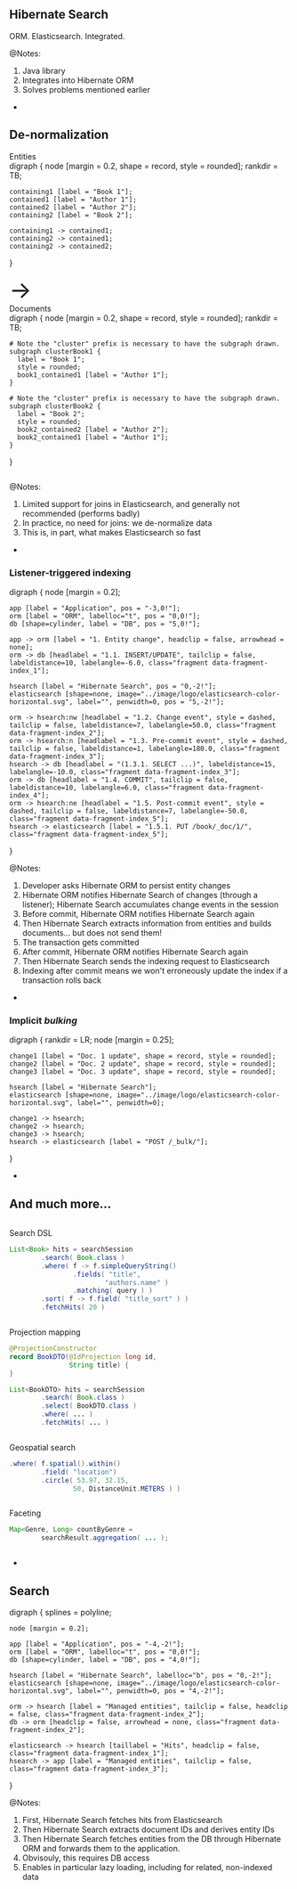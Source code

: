 ## Hibernate Search

ORM. Elasticsearch. Integrated.

@Notes:

1. Java library
1. Integrates into Hibernate ORM
1. Solves problems mentioned earlier

-

<!-- .element: class="grid" -->
## De-normalization

<div class="column">
Entities
<div class="viz">
digraph {
	node [margin = 0.2, shape = record, style = rounded];
	rankdir = TB;

	containing1 [label = "Book 1"];
	contained1 [label = "Author 1"];
	contained2 [label = "Author 2"];
	containing2 [label = "Book 2"];

	containing1 -> contained1;
	containing2 -> contained1;
	containing2 -> contained2;
}
</div>
</div>

<div class="column" style="font-size: 3em;">
&rarr;
</div>

<div class="column">
Documents
<div class="viz">
digraph {
	node [margin = 0.2, shape = record, style = rounded];
	rankdir = TB;

    # Note the "cluster" prefix is necessary to have the subgraph drawn.
    subgraph clusterBook1 {
      label = "Book 1";
      style = rounded;
      book1_contained1 [label = "Author 1"];
    }

    # Note the "cluster" prefix is necessary to have the subgraph drawn.
    subgraph clusterBook2 {
      label = "Book 2";
      style = rounded;
      book2_contained2 [label = "Author 2"];
      book2_contained1 [label = "Author 1"];
    }
}
</div>

</div>

@Notes:

1. Limited support for joins in Elasticsearch, and generally not recommended (performs badly)
2. In practice, no need for joins: we de-normalize data
3. This is, in part, what makes Elasticsearch so fast

-

<!-- .element: class="nested-fragments-highlight-current" -->
### Listener-triggered indexing

<div class="viz" data-viz-engine="neato" data-width="900"
        data-viz-images="../image/logo/elasticsearch-color-horizontal.svg,200px,100px">
digraph {
	node [margin = 0.2];

	app [label = "Application", pos = "-3,0!"];
	orm [label = "ORM", labelloc="t", pos = "0,0!"];
	db [shape=cylinder, label = "DB", pos = "5,0!"];

	app -> orm [label = "1. Entity change", headclip = false, arrowhead = none];
	orm -> db [headlabel = "1.1. INSERT/UPDATE", tailclip = false, labeldistance=10, labelangle=-6.0, class="fragment data-fragment-index_1"];

	hsearch [label = "Hibernate Search", pos = "0,-2!"];
    elasticsearch [shape=none, image="../image/logo/elasticsearch-color-horizontal.svg", label="", penwidth=0, pos = "5,-2!"];

	orm -> hsearch:nw [headlabel = "1.2. Change event", style = dashed, tailclip = false, labeldistance=7, labelangle=50.0, class="fragment data-fragment-index_2"];
	orm -> hsearch:n [headlabel = "1.3. Pre-commit event", style = dashed, tailclip = false, labeldistance=1, labelangle=180.0, class="fragment data-fragment-index_3"];
	hsearch -> db [headlabel = "(1.3.1. SELECT ...)", labeldistance=15, labelangle=-10.0, class="fragment data-fragment-index_3"];
	orm -> db [headlabel = "1.4. COMMIT", tailclip = false, labeldistance=10, labelangle=6.0, class="fragment data-fragment-index_4"];
    orm -> hsearch:ne [headlabel = "1.5. Post-commit event", style = dashed, tailclip = false, labeldistance=7, labelangle=-50.0, class="fragment data-fragment-index_5"];
	hsearch -> elasticsearch [label = "1.5.1. PUT /book/_doc/1/", class="fragment data-fragment-index_5"];
}
</div>

@Notes:

1. Developer asks Hibernate ORM to persist entity changes
1. Hibernate ORM notifies Hibernate Search of changes (through a listener);
   Hibernate Search accumulates change events in the session
1. Before commit, Hibernate ORM notifies Hibernate Search again
1. Then Hibernate Search extracts information from entities and builds documents... but does not send them!
1. The transaction gets committed
1. After commit, Hibernate ORM notifies Hibernate Search again
1. Then Hibernate Search sends the indexing request to Elasticsearch
1. Indexing after commit means we won't erroneously update the index if a transaction rolls back

-

<!-- .element data-visibility="hidden" -->
### Implicit *bulking*
<div class="viz" data-viz-images="../image/logo/elasticsearch-color-horizontal.svg,200px,100px">
digraph {
	rankdir = LR;
	node [margin = 0.25];

	change1 [label = "Doc. 1 update", shape = record, style = rounded];
	change2 [label = "Doc. 2 update", shape = record, style = rounded];
	change3 [label = "Doc. 3 update", shape = record, style = rounded];

	hsearch [label = "Hibernate Search"];
    elasticsearch [shape=none, image="../image/logo/elasticsearch-color-horizontal.svg", label="", penwidth=0];

	change1 -> hsearch;
	change2 -> hsearch;
	change3 -> hsearch;
	hsearch -> elasticsearch [label = "POST /_bulk/"];
}
</div>

-

<!-- .element class="grid" -->
## And much more...

<div class="column">

Search DSL
```java
List<Book> hits = searchSession
        .search( Book.class )
        .where( f -> f.simpleQueryString()
                .fields( "title",
                        "authors.name" )
                .matching( query ) )
        .sort( f -> f.field( "title_sort" ) )
        .fetchHits( 20 )
```

</div>
<div class="column">

Projection mapping
```java
@ProjectionConstructor
record BookDTO(@IdProjection long id,
               String title) {
}

List<BookDTO> hits = searchSession
        .search( Book.class )
        .select( BookDTO.class )
        .where( ... )
        .fetchHits( ... )
```

</div>
<div class="column">

Geospatial search
```java
.where( f.spatial().within()
        .field( "location")
        .circle( 53.97, 32.15,
                50, DistanceUnit.METERS ) )
```

</div>
<div class="column">

Faceting
```java
Map<Genre, Long> countByGenre =
        searchResult.aggregation( ... );
```

</div>

-

<!-- .element data-visibility="hidden" -->
## Search

<div class="viz" data-viz-engine="neato" data-viz-images="../image/logo/elasticsearch-color-horizontal.svg,200px,100px">
digraph {
	splines = polyline;

	node [margin = 0.2];

	app [label = "Application", pos = "-4,-2!"];
	orm [label = "ORM", labelloc="t", pos = "0,0!"];
	db [shape=cylinder, label = "DB", pos = "4,0!"];

	hsearch [label = "Hibernate Search", labelloc="b", pos = "0,-2!"];
    elasticsearch [shape=none, image="../image/logo/elasticsearch-color-horizontal.svg", label="", penwidth=0, pos = "4,-2!"];

	orm -> hsearch [label = "Managed entities", tailclip = false, headclip = false, class="fragment data-fragment-index_2"];
	db -> orm [headclip = false, arrowhead = none, class="fragment data-fragment-index_2"];

	elasticsearch -> hsearch [taillabel = "Hits", headclip = false, class="fragment data-fragment-index_1"];
	hsearch -> app [label = "Managed entities", tailclip = false, class="fragment data-fragment-index_3"];
}
</div>

@Notes:

1. First, Hibernate Search fetches hits from Elasticsearch
1. Then Hibernate Search extracts document IDs and derives entity IDs
1. Then Hibernate Search fetches entities from the DB through Hibernate ORM
   and forwards them to the application.
1. Obvisouly, this requires DB access
1. Enables in particular lazy loading, including for related, non-indexed data
